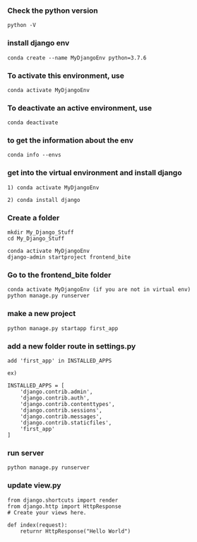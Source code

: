 ### Check the python version
```
python -V
```

### install django env
```
conda create --name MyDjangoEnv python=3.7.6
```

### To activate this environment, use
```
conda activate MyDjangoEnv
```

### To deactivate an active environment, use
```
conda deactivate
```

### to get the information about the env
```
conda info --envs
```
### get into the virtual environment and install django
```
1) conda activate MyDjangoEnv

2) conda install django
```

### Create a folder
```
mkdir My_Django_Stuff
cd My_Django_Stuff 

conda activate MyDjangoEnv
django-admin startproject frontend_bite
```

### Go to the frontend_bite folder 
```
conda activate MyDjangoEnv (if you are not in virtual env)
python manage.py runserver
```

### make a new project
```
python manage.py startapp first_app
```

### add a new folder route in settings.py
```
add 'first_app' in INSTALLED_APPS

ex)

INSTALLED_APPS = [
    'django.contrib.admin',
    'django.contrib.auth',
    'django.contrib.contenttypes',
    'django.contrib.sessions',
    'django.contrib.messages',
    'django.contrib.staticfiles',
    'first_app'
]
```

### run server

```
python manage.py runserver
```

### update view.py
```
from django.shortcuts import render
from django.http import HttpResponse
# Create your views here.

def index(request):
    returnr HttpResponse("Hello World")

```



